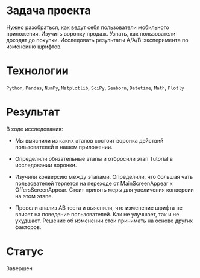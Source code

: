 #  Задача проекта
Нужно разобраться, как ведут себя пользователи мобильного приложения. Изучить воронку продаж. Узнать, как пользователи доходят до покупки. Исследовать результаты A/A/B-эксперимента по изменеиню шрифтов.

# Технологии
`Python`, `Pandas`, `NumPy`, `Matplotlib`, `SciPy`, `Seaborn`, `Datetime`, `Math`, `Plotly`

# Результат
В ходе исследования:

- Мы выяснили из каких этапов состоит воронка действий пользователей в нашем приложении.


- Определили обязательные этапы и отбросили этап Tutorial в исследовании воронки.


- Изучили конверсию между этапами. Определили, что большая чать пользователей теряется на переходе от MainScreenAppear к      OffersScreenAppear. Стоит принять меры для увеличения конверсии на этом этапе.


- Провели анализ AB теста и выяснили, что изменение шрифта не влияет на поведение пользователей. Как не улучшает, так и не ухудшает. Решение об изменении стои принимать на основе других факторов.

# Статус
Завершен
